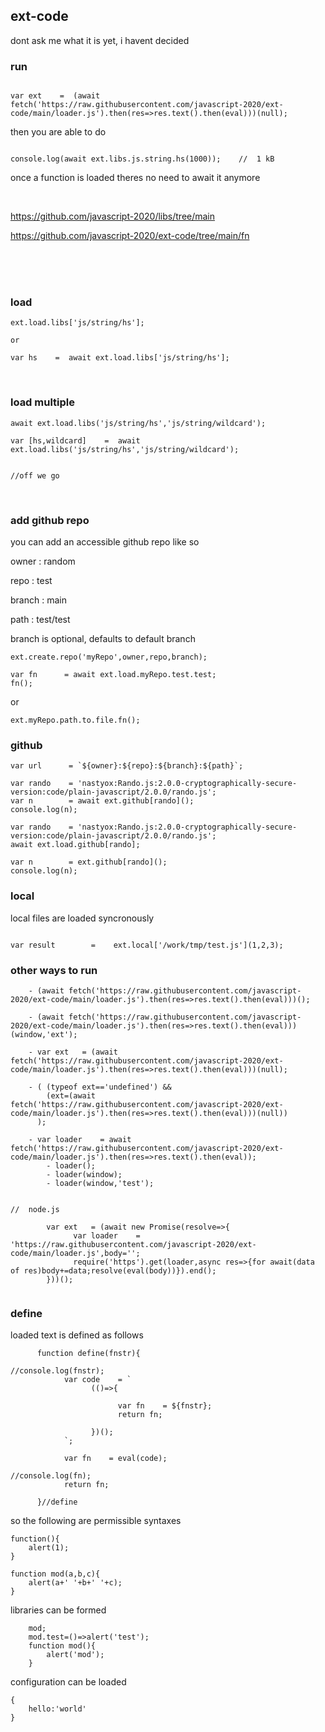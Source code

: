 

## ext-code

dont ask me what it is yet, i havent decided


### run 

```

var ext    =  (await fetch('https://raw.githubusercontent.com/javascript-2020/ext-code/main/loader.js').then(res=>res.text().then(eval)))(null);

```

then you are able to do

```

console.log(await ext.libs.js.string.hs(1000));    //  1 kB

```

once a function is loaded theres no need to await it anymore

<br>

https://github.com/javascript-2020/libs/tree/main

https://github.com/javascript-2020/ext-code/tree/main/fn



<br>
<br>
<br>


### load

```
ext.load.libs['js/string/hs'];

or

var hs    =  await ext.load.libs['js/string/hs'];
```


<br>

### load multiple

```
await ext.load.libs('js/string/hs','js/string/wildcard');

var [hs,wildcard]    =  await ext.load.libs('js/string/hs','js/string/wildcard');


//off we go

```

<br>

### add github repo

you can add an accessible github repo like so

owner   : random

repo    : test

branch  : main

path    : test/test

branch is optional, defaults to default branch

```
ext.create.repo('myRepo',owner,repo,branch);

var fn      = await ext.load.myRepo.test.test;
fn();
```

or

```
ext.myRepo.path.to.file.fn();
```


### github

```
var url      = `${owner}:${repo}:${branch}:${path}`;

var rando    = 'nastyox:Rando.js:2.0.0-cryptographically-secure-version:code/plain-javascript/2.0.0/rando.js';
var n        = await ext.github[rando]();
console.log(n);
```

```
var rando    = 'nastyox:Rando.js:2.0.0-cryptographically-secure-version:code/plain-javascript/2.0.0/rando.js';
await ext.load.github[rando];

var n        = ext.github[rando]();
console.log(n);
```

### local

local files are loaded syncronously

```

var result        =    ext.local['/work/tmp/test.js'](1,2,3);

```



### other ways to run

```
    - (await fetch('https://raw.githubusercontent.com/javascript-2020/ext-code/main/loader.js').then(res=>res.text().then(eval)))();
    
    - (await fetch('https://raw.githubusercontent.com/javascript-2020/ext-code/main/loader.js').then(res=>res.text().then(eval)))(window,'ext');
    
    - var ext   = (await fetch('https://raw.githubusercontent.com/javascript-2020/ext-code/main/loader.js').then(res=>res.text().then(eval)))(null);
    
    - ( (typeof ext=='undefined') &&
        (ext=(await fetch('https://raw.githubusercontent.com/javascript-2020/ext-code/main/loader.js').then(res=>res.text().then(eval)))(null))
      );
      
    - var loader    = await fetch('https://raw.githubusercontent.com/javascript-2020/ext-code/main/loader.js').then(res=>res.text().then(eval));
        - loader();
        - loader(window);
        - loader(window,'test');


//  node.js

        var ext   = (await new Promise(resolve=>{
              var loader    = 'https://raw.githubusercontent.com/javascript-2020/ext-code/main/loader.js',body='';
              require('https').get(loader,async res=>{for await(data of res)body+=data;resolve(eval(body))}).end();
        }))();


```



### define

loaded text is defined as follows

```
      function define(fnstr){
                                                                                //console.log(fnstr);
            var code    = `
                  (()=>{
                  
                        var fn    = ${fnstr};
                        return fn;
                        
                  })();
            `;
            
            var fn    = eval(code);
                                                                                //console.log(fn);
            return fn;
            
      }//define
```

so the following are permissible syntaxes

```
function(){
    alert(1);
}
```

```
function mod(a,b,c){
    alert(a+' '+b+' '+c);
}
```

libraries can be formed

```
    mod;
    mod.test=()=>alert('test');
    function mod(){
        alert('mod');
    }
```

configuration can be loaded

```
{
    hello:'world'
}
```









